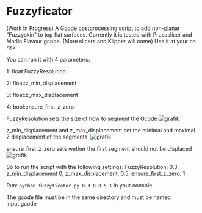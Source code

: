 # Fuzzyficator
(Work In Progress) A Gcode postprocessing script to add non-planar "Fuzzyskin" to top flat surfaces. 
Currently it is tested with Prusaslicer and Marlin Flavour gcode. (More slicers and Klipper will come)
Use it at your on risk.

You can run it with 4 parameters:

1: float:FuzzyResolution

2: float:z_min_displacement

3: float:z_max_displacement

4: bool:ensure_first_z_zero

FuzzyResolution sets the size of how to segment the Gcode
![grafik](https://github.com/user-attachments/assets/ec9a2832-ebee-4b15-a821-e848d71073ec)

z_min_displacement and z_max_displacement set the minimal and maximal Z displacement of the segments.
![grafik](https://github.com/user-attachments/assets/0e9c0c30-0c61-4df0-ae76-dbe2a4c6e381)

ensure_first_z_zero sets wether the first segment should not be displaced
![grafik](https://github.com/user-attachments/assets/a2874fcf-e2fa-4440-a6c1-b58d4f6bc080)

So to run the script with the following settings: FuzzyResolution: 0.3, z_min_displacement 0, z_max_displacement: 0.5, ensure_first_z_zero: 1

Run: `python fuzzyficator.py 0.3 0 0.5 1` in your console.

The gcode file must be in the same directory and must be named input.gcode
